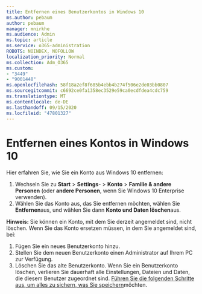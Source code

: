 ```yaml
---
title: Entfernen eines Benutzerkontos in Windows 10
ms.author: pebaum
author: pebaum
manager: mnirkhe
ms.audience: Admin
ms.topic: article
ms.service: o365-administration
ROBOTS: NOINDEX, NOFOLLOW
localization_priority: Normal
ms.collection: Adm_O365
ms.custom:
- "3449"
- "9001448"
ms.openlocfilehash: 58f18a2ef8f685b4ebb4b274f506e2de03bb0807
ms.sourcegitcommit: c6692ce0fa1358ec3529e59ca0ecdfdea4cdc759
ms.translationtype: MT
ms.contentlocale: de-DE
ms.lasthandoff: 09/15/2020
ms.locfileid: "47801327"
---
```

# <a name="remove-an-account-in-windows-10"></a>Entfernen eines Kontos in Windows 10

Hier erfahren Sie, wie Sie ein Konto aus Windows 10 entfernen:

1. Wechseln Sie zu **Start**  >  **Settings**-  >  **Konto**  >  **Familie & andere Personen** (oder **andere Personen**, wenn Sie Windows 10 Enterprise verwenden).
2. Wählen Sie das Konto aus, das Sie entfernen möchten, wählen Sie **Entfernen**aus, und wählen Sie dann **Konto und Daten löschen**aus.
 
**Hinweis:** Sie können ein Konto, mit dem Sie derzeit angemeldet sind, nicht löschen.  Wenn Sie das Konto ersetzen müssen, in dem Sie angemeldet sind, bei:

1. Fügen Sie ein neues Benutzerkonto hinzu.
2. Stellen Sie dem neuen Benutzerkonto einen Administrator auf Ihrem PC zur Verfügung.
3. Löschen Sie das alte Benutzerkonto. Wenn Sie ein Benutzerkonto löschen, verlieren Sie dauerhaft alle Einstellungen, Dateien und Daten, die diesem Benutzer zugeordnet sind. [Führen Sie die folgenden Schritte aus, um alles zu sichern, was Sie speichern](https://support.microsoft.com/help/4027408/windows-10-backup-and-restore)möchten.